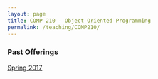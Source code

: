 ```yaml
---
layout: page
title: COMP 210 - Object Oriented Programming
permalink: /teaching/COMP210/
---
```


### Past Offerings

[Spring 2017](/teaching/COMP210/sp17/)
